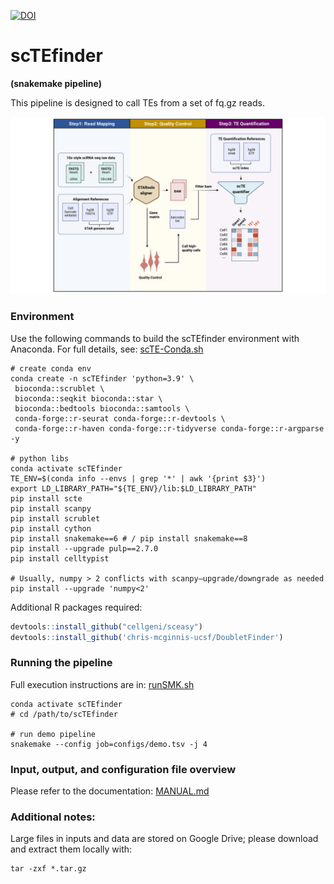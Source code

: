 [![DOI](https://zenodo.org/badge/1010980213.svg)](https://doi.org/10.5281/zenodo.17396260)

# scTEfinder 
__(snakemake pipeline)__

This pipeline is designed to call TEs from a set of fq.gz reads.

![Pipeline](https://github.com/synnimeng/scTEfinder/blob/main/imgs/pipeline.png "scTEfinder Pipeline")

### Environment

Use the following commands to build the scTEfinder environment with Anaconda.
For full details, see: [scTE-Conda.sh](https://github.com/synnimeng/scTEfinder/blob/main/scTE-Conda.sh)

```shell
# create conda env
conda create -n scTEfinder 'python=3.9' \
 bioconda::scrublet \
 bioconda::seqkit bioconda::star \
 bioconda::bedtools bioconda::samtools \
 conda-forge::r-seurat conda-forge::r-devtools \
 conda-forge::r-haven conda-forge::r-tidyverse conda-forge::r-argparse -y

# python libs
conda activate scTEfinder
TE_ENV=$(conda info --envs | grep '*' | awk '{print $3}')
export LD_LIBRARY_PATH="${TE_ENV}/lib:$LD_LIBRARY_PATH"
pip install scte
pip install scanpy
pip install scrublet
pip install cython
pip install snakemake==6 # / pip install snakemake==8
pip install --upgrade pulp==2.7.0
pip install celltypist

# Usually, numpy > 2 conflicts with scanpy—upgrade/downgrade as needed
pip install --upgrade 'numpy<2'

```

Additional R packages required:

```R
devtools::install_github("cellgeni/sceasy")
devtools::install_github('chris-mcginnis-ucsf/DoubletFinder')
```

### Running the pipeline

Full execution instructions are in: [runSMK.sh](https://github.com/synnimeng/scTEfinder/blob/main/runSMK.sh)

```shell
conda activate scTEfinder
# cd /path/to/scTEfinder

# run demo pipeline
snakemake --config job=configs/demo.tsv -j 4
```

### Input, output, and configuration file overview

Please refer to the documentation: [MANUAL.md](https://github.com/synnimeng/scTEfinder/blob/main/MANUAL.md)

### Additional notes:

Large files in inputs and data are stored on Google Drive; please download and extract them locally with:

```shell
tar -zxf *.tar.gz
```









